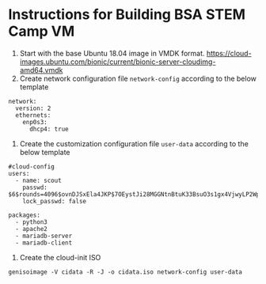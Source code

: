 # Instructions for Building BSA STEM Camp VM

1. Start with the base Ubuntu 18.04 image in VMDK format. https://cloud-images.ubuntu.com/bionic/current/bionic-server-cloudimg-amd64.vmdk
1. Create network configuration file `network-config` according to the below template

```
network:
  version: 2
  ethernets:
    enp0s3:
      dhcp4: true
```

1. Create the customization configuration file `user-data` according to the below template

```
#cloud-config
users:
  - name: scout
    passwd: $6$rounds=4096$ovnDJSxEla4JKP$7OEystJi28MGGNtnBtuK33BsuO3s1gx4VjwyLP2WpuoT5l7qpDnQqTwNHnH02hFm9axde5yjU3kDKK/47D3e10
    lock_passwd: false

packages:
  - python3
  - apache2
  - mariadb-server
  - mariadb-client 
``` 

1. Create the cloud-init ISO

```
genisoimage -V cidata -R -J -o cidata.iso network-config user-data
```
